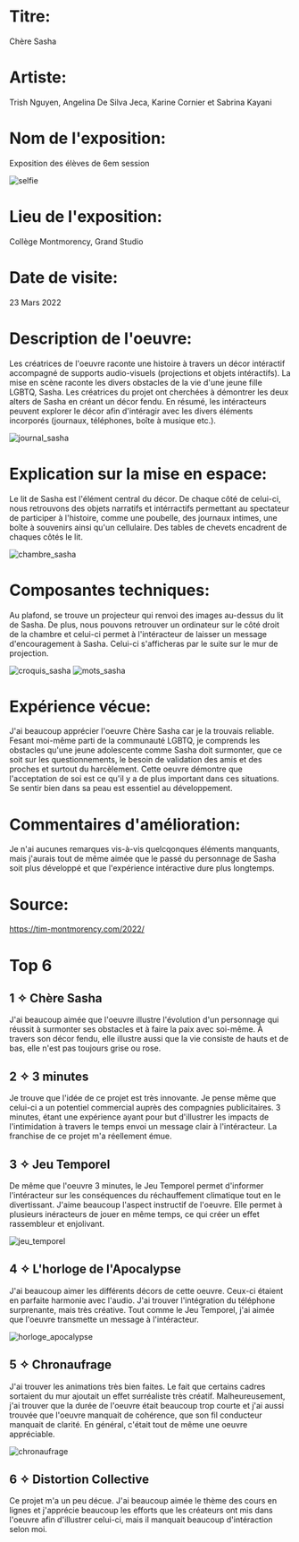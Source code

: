 
# Titre: 
Chère Sasha
 
 
# Artiste: 
Trish Nguyen, Angelina De Silva Jeca, Karine Cornier et Sabrina Kayani


# Nom de l'exposition:
Exposition des élèves de 6em session

![selfie](medias/selfie.png)

# Lieu de l'exposition:
Collège Montmorency, Grand Studio

# Date de visite:
23 Mars 2022

# Description de l'oeuvre:
Les créatrices de l'oeuvre raconte une histoire à travers un décor intéractif accompagné de supports audio-visuels (projections et objets intéractifs). La mise en scène raconte les divers obstacles de la vie d'une jeune fille LGBTQ, Sasha. Les créatrices du projet ont cherchées à démontrer les deux alters de Sasha en créant un décor fendu. En résumé, les intéracteurs peuvent explorer le décor afin d'intéragir avec les divers éléments incorporés (journaux, téléphones, boîte à musique etc.).

![journal_sasha](medias/journal_sasha.png)

# Explication sur la mise en espace:
Le lit de Sasha est l'élément central du décor. De chaque côté de celui-ci, nous retrouvons des objets narratifs et intérractifs permettant au spectateur de participer à l'histoire, comme une poubelle, des journaux intimes, une boîte à souvenirs ainsi qu'un cellulaire. Des tables de chevets encadrent de chaques côtés le lit.

![chambre_sasha](medias/chambre_sasha.png)

# Composantes techniques:
Au plafond, se trouve un projecteur qui renvoi des images au-dessus du lit de Sasha. De plus, nous pouvons retrouver un ordinateur sur le côté droit de la chambre et celui-ci permet à l'intéracteur de laisser un message d'encouragement à Sasha. Celui-ci s'afficheras par le suite sur le mur de projection.

![croquis_sasha](medias/croquis_sasha.png)
![mots_sasha](medias/mots_sasha.png)

# Expérience vécue:
J'ai beaucoup apprécier l'oeuvre Chère Sasha car je la trouvais reliable. Fesant moi-même parti de la communauté LGBTQ, je comprends les obstacles qu'une jeune adolescente comme Sasha doit surmonter, que ce soit sur les questionnements, le besoin de validation des amis et des proches et surtout du harcèlement. Cette oeuvre démontre que l'acceptation de soi est ce qu'il y a de plus important dans ces situations. Se sentir bien dans sa peau est essentiel au développement.


# Commentaires d'amélioration:
Je n'ai aucunes remarques vis-à-vis quelcqonques éléments manquants, mais j'aurais tout de même aimée que le passé du personnage de Sasha soit plus développé et que l'expérience intéractive dure plus longtemps. 

# Source:
https://tim-montmorency.com/2022/

# Top 6

## 1 ✧ Chère Sasha
J'ai beaucoup aimée que l'oeuvre illustre l'évolution d'un personnage qui réussit à surmonter ses obstacles et à faire la paix avec soi-même. À travers son décor fendu, elle illustre aussi que la vie consiste de hauts et de bas, elle n'est pas toujours grise ou rose.

## 2 ✧ 3 minutes
Je trouve que l'idée de ce projet est très innovante. Je pense même que celui-ci a un potentiel commercial auprès des compagnies publicitaires. 3 minutes, étant une expérience ayant pour but d'illustrer les impacts de l'intimidation à travers le temps envoi un message clair à l'intéracteur. La franchise de ce projet m'a réellement émue.

## 3 ✧ Jeu Temporel
De même que l'oeuvre 3 minutes, le Jeu Temporel permet d'informer l'intéracteur sur les conséquences du réchauffement climatique tout en le divertissant. J'aime beaucoup l'aspect instructif de l'oeuvre. Elle permet à plusieurs inéracteurs de jouer en même temps, ce qui créer un effet rassembleur et enjolivant.

![jeu_temporel](medias/jeu_temporel.png)

## 4 ✧ L'horloge de l'Apocalypse
J'ai beaucoup aimer les différents décors de cette oeuvre. Ceux-ci étaient en parfaite harmonie avec l'audio. J'ai trouver l'intégration du téléphone surprenante, mais très créative. Tout comme le Jeu Temporel, j'ai aimée que l'oeuvre transmette un message à l'intéracteur.

![horloge_apocalypse](medias/horloge_apocalypse.png)

## 5 ✧ Chronaufrage
J'ai trouver les animations très bien faites. Le fait que certains cadres sortaient du mur ajoutait un effet surréaliste très créatif. Malheureusement, j'ai trouver que la durée de l'oeuvre était beaucoup trop courte et j'ai aussi trouvée que l'oeuvre manquait de cohérence, que son fil conducteur manquait de clarité. En général, c'était tout de même une oeuvre appréciable.

![chronaufrage](medias/chronaufrage.png)

## 6 ✧ Distortion Collective
Ce projet m'a un peu décue. J'ai beaucoup aimée le thème des cours en lignes et j'apprécie beaucoup les efforts que les créateurs ont mis dans l'oeuvre afin d'illustrer celui-ci, mais il manquait beaucoup d'intéraction selon moi.
